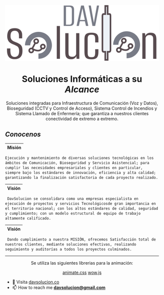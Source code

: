 ![Logo](assets/img/logos/DavSolution_color.svg)

  <h1 align="center">Soluciones Informáticas a su <i>Alcance</i></h1>

<p align="center">Soluciones integradas para Infraestructura de Comunicación (Voz y Datos), Bioseguridad (CCTV y Control de Acceso), Sistema Control de Incendios y Sistema Llamado de Enfermería; que garantiza a nuestros clientes conectividad de extremo a extremo.</p>

## <i>Conocenos</i>

| Misión |
| :----- |

```
Ejecución y mantenimiento de diversas soluciones tecnológicas en los ámbitos de Comunicación, Bioseguridad y Servicio Asistencial; para cumplir las necesidades empresariales y clientes en particular, siempre bajo los estándares de innovación, eficiencia y alta calidad; garantizando la finalización satisfactoria de cada proyecto realizado.
```

| Visión |
| :----- |

```
 DavSolucion se consolidara como una empresas especialista en ejecución de proyectos y servicios Tecnológicosde gran importancia en el territorio nacional; con los altos estándares de calidad, seguridad y cumplimiento; con un modelo estructural de equipo de trabajo altamente calificado.
```

| Visión |
| :----- |

```
 Dando cumplimiento a nuestra MISIÓN, ofrecemos Satisfacción total de nuestros clientes, mediante soluciones efectivas, realizando seguimiento y auditorías a todos los proyectos culminados.
```

---

<div align="center">
<p>Se utiliza las siguientes librerias para la animación: </p>
 <a href="https://animate.style" target="_blank" class="wow  inim">animate.css</a>
 <a href="https://wowjs.uk" target="_blank" class="wow  inim">wow.js</a>
</div>

- 👀 Visita [davsolucion.co](https://davsolucion.co)
- 📫 How to reach me **davsolucion@gmail.com**
